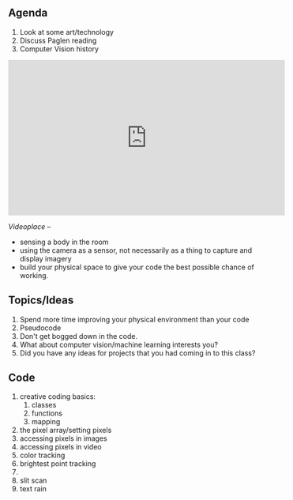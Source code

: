 ## Agenda
1. Look at some art/technology
2. Discuss Paglen reading
3. Computer Vision history

<iframe width="560" height="315" src="https://www.youtube.com/embed/d4DUIeXSEpk" frameborder="0" allow="accelerometer; autoplay; encrypted-media; gyroscope; picture-in-picture" allowfullscreen></iframe>

_Videoplace_ – 

* sensing a body in the room
* using the camera as a sensor, not necessarily as a thing to capture and display imagery
* build your physical space to give your code the best possible chance of working.

## Topics/Ideas
1. Spend more time improving your physical environment than your code
1. Pseudocode
1. Don't get bogged down in the code.
1. What about computer vision/machine learning interests you?
1. Did you have any ideas for projects that you had coming in to this class?


## Code

1. creative coding basics:
    1. classes
    2. functions
    3. mapping
1. the pixel array/setting pixels
1. accessing pixels in images
1. accessing pixels in video
1. color tracking
1. brightest point tracking
1. 
1. slit scan
1. text rain